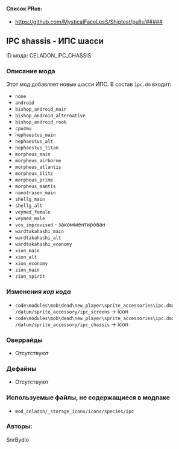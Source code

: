 

#### Список PRов:

- https://github.com/MysticalFaceLesS/Shiptest/pulls/#####
<!--
  Ссылки на PRы, связанные с модом:
  - Создание
  - Большие изменения
-->

<!-- Название мода. Не важно на русском или на английском. -->
## IPC shassis - ИПС шасси

ID мода: CELADON_IPC_CHASSIS
<!--
  Название модпака прописными буквами, СОЕДИНЁННЫМИ_ПОДЧЁРКИВАНИЕМ,
  которое ты будешь использовать для обозначения файлов.
-->

### Описание мода

Этот мод добавляет новые шасси ИПС.
В состав `ipc.dm` входит:
- `none`
- `android`
- `bishop_android_main`
- `bishop_android_alternative`
- `bishop_android_rook`
- `cpu4mu`
- `hephaestus_main`
- `hephaestus_alt`
- `hephaestus_titan`
- `morpheus_main`
- `morpheus_airborne`
- `morpheus_atlantis`
- `morpheus_blitz`
- `morpheus_prime`
- `morpheus_mantis`
- `nanotrasen_main`
- `shellg_main`
- `shellg_alt`
- `veymed_female`
- `veymed_male`
- `vox_improvised` - закомментирован
- `wardtakahashi_main`
- `wardtakahashi_alt`
- `wardtakahashi_economy`
- `xion_main`
- `xion_alt`
- `xion_economy`
- `zion_main`
- `zion_spirit`
<!--
  Что он делает, что добавляет: что, куда, зачем и почему - всё здесь.
  А также любая полезная информация.
-->

### Изменения *кор кода*

- `code\modules\mob\dead\new_player\sprite_accessories\ipc.dm`: `/datum/sprite_accessory/ipc_screens` -> icon
- `code\modules\mob\dead\new_player\sprite_accessories\ipc.dm`: `/datum/sprite_accessory/ipc_chassis` -> icon
<!--
  Если вы редактировали какие-либо процедуры или переменные в кор коде,
  они должны быть указаны здесь.
  Нужно указать и файл, и процедуры/переменные.

  Изменений нет - напиши "Отсутствуют"
-->

### Оверрайды

- Отсутствуют
<!--
  Если ты добавлял новый модульный оверрайд, его нужно указать здесь.
  Здесь указываются оверрайды в твоём моде и папке `_master_files`

  Изменений нет - напиши "Отсутствуют"
-->

### Дефайны

- Отсутствуют
<!--
  Если требовалось добавить какие-либо дефайны, укажи файлы,
  в которые ты их добавил, а также перечисли имена.
  И то же самое, если ты используешь дефайны, определённые другим модом.

  Не используешь - напиши "Отсутствуют"
-->

### Используемые файлы, не содержащиеся в модпаке

- `mod_celadon/_storage_icons/icons/species/ipc`
<!--
  Будь то немодульный файл или модульный файл, который не содержится в папке,
  принадлежащей этому конкретному моду, он должен быть упомянут здесь.
  Хорошими примерами являются иконки или звуки, которые используются одновременно
  несколькими модулями, или что-либо подобное.
-->

### Авторы:

SnrBydlo
<!--
  Здесь находится твой никнейм
  Если работал совместно - никнеймы тех, кто помогал.
  В случае порта чего-либо должна быть ссылка на источник.
-->
